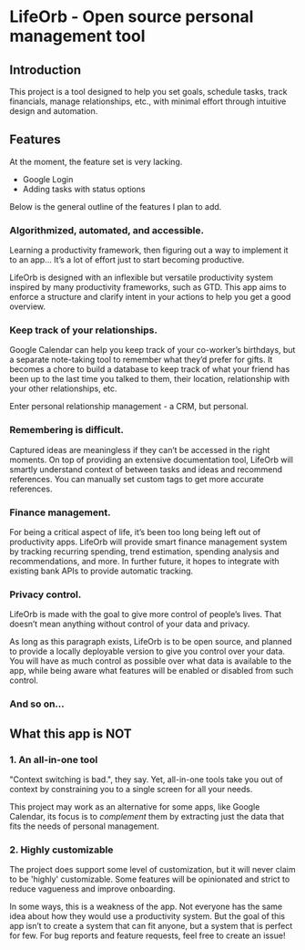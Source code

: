 # LifeOrb - Open source personal management tool

## Introduction

This project is a tool designed to help you set goals, schedule tasks, track financials, manage relationships, etc., with minimal effort through intuitive design and automation.

## Features

At the moment, the feature set is very lacking.

- Google Login
- Adding tasks with status options

Below is the general outline of the features I plan to add.

### Algorithmized, automated, and accessible.

Learning a productivity framework, then figuring out a way to implement it to an app... It’s a lot of effort just to start becoming productive.

LifeOrb is designed with an inflexible but versatile productivity system inspired by many productivity frameworks, such as GTD. This app aims to enforce a structure and clarify intent in your actions to help you get a good overview.

### Keep track of your relationships.

Google Calendar can help you keep track of your co-worker’s birthdays, but a separate note-taking tool to remember what they’d prefer for gifts. It becomes a chore to build a database to keep track of what your friend has been up to the last time you talked to them, their location, relationship with your other relationships, etc.

Enter personal relationship management - a CRM, but personal.

### Remembering is difficult.

Captured ideas are meaningless if they can’t be accessed in the right moments. On top of providing an extensive documentation tool, LifeOrb will smartly understand context of between tasks and ideas and recommend references. You can manually set custom tags to get more accurate references.

### Finance management.

For being a critical aspect of life, it’s been too long being left out of productivity apps. LifeOrb will provide smart finance management system by tracking recurring spending, trend estimation, spending analysis and recommendations, and more. In further future, it hopes to integrate with existing bank APIs to provide automatic tracking.

### Privacy control.

LifeOrb is made with the goal to give more control of people’s lives. That doesn’t mean anything without control of your data and privacy.

As long as this paragraph exists, LifeOrb is to be open source, and planned to provide a locally deployable version to give you control over your data. You will have as much control as possible over what data is available to the app, while being aware what features will be enabled or disabled from such control.

### And so on...

## What this app is NOT

### 1. An all-in-one tool

"Context switching is bad.", they say. Yet, all-in-one tools take you out of context by constraining you to a single screen for all your needs.

This project may work as an alternative for some apps, like Google Calendar, its focus is to _complement_ them by extracting just the data that fits the needs of personal management.

### 2. Highly customizable

The project does support some level of customization, but it will never claim to be 'highly' customizable. Some features will be opinionated and strict to reduce vagueness and improve onboarding.

In some ways, this is a weakness of the app. Not everyone has the same idea about how they would use a productivity system. But the goal of this app isn’t to create a system that can fit anyone, but a system that is perfect for few.
For bug reports and feature requests, feel free to create an issue!
